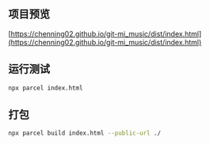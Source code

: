 ## 项目预览

[https://chenning02.github.io/git-mi_music/dist/index.html](https://chenning02.github.io/git-mi_music/dist/index.html)

## 运行测试

```sh
npx parcel index.html
```

## 打包

```sh
npx parcel build index.html --public-url ./
```
